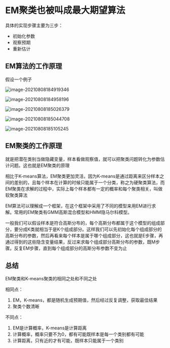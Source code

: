 # EM聚类也被叫成最大期望算法

具体的实现步骤主要为三步：

- 初始化参数
- 观察预期
- 重新估计

## EM算法的工作原理

假设一个例子

![image-20210808184919346](https://cdn.jsdelivr.net/gh/13060923171/images@main/img/image-20210808184919346.png)

![image-20210808184958196](https://cdn.jsdelivr.net/gh/13060923171/images@main/img/image-20210808184958196.png)

![image-20210808185026379](https://cdn.jsdelivr.net/gh/13060923171/images@main/img/image-20210808185026379.png)

![image-20210808185044708](https://cdn.jsdelivr.net/gh/13060923171/images@main/img/image-20210808185044708.png)

![image-20210808185105245](https://cdn.jsdelivr.net/gh/13060923171/images@main/img/image-20210808185105245.png)

## EM聚类的工作原理

就是把潜在类别当做隐藏变量，样本看做观察值，就可以把聚类问题转化为参数估计问题。这也就是EM聚类的原理

相比于K-means算法，EM聚类更加灵活，因为K-means是通过距离来区分样本之间的差别的，且每个样本在计算的时候只能属于一个分类，称之为硬聚类算法，而EM聚类在求解的过程中，实际上每个样本都有一定的概率和每个聚类相关，叫做软聚类算法



EM算法可以理解成一个框架，在这个框架中采用了不同的模型来用EM进行求解。常用的EM聚类有GMM高斯混合模型和HMM隐马尔科模型。

一般我们可以假设样本是符合高斯分布的，每个高斯分布都属于这个模型的组成部分，要分成K类就相当于是K个组成部分。这样我们可以先初始化每个组成部分的高斯分布的参数，然后再看来每个样本是属于哪个组成部分，这也就是E步骤，再通过得到的这些隐含变量结果，反过来求每个组成部分高斯分布的参数，既M步骤。反复EM步骤，直到每个组成部分的高斯分布参数不变为止



## 总结

EM聚类和K-means聚类的相同之处和不同之处

相同点：

1. EM，K-means，都是随机生成预期值，然后经过反复调整，获取最佳结果
2. 聚类个数清晰

不同点：

1. EM是计算概率，K-means是计算距离
2. 计算概率，概率只要不为0，都有可能既样本是每一个类别都有可能
3. 计算距离，只有近的才有可能，既样本只能属于一个类别
